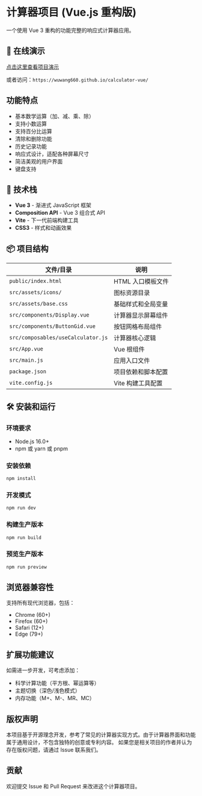 # 计算器项目 (Vue.js 重构版)

一个使用 Vue 3 重构的功能完整的响应式计算器应用。

## 🌟 在线演示

[点击这里查看项目演示](https://wuwang660.github.io/calculator-vue/)

或者访问：`https://wuwang660.github.io/calculator-vue/`

## 功能特点

- 基本数学运算（加、减、乘、除）
- 支持小数运算
- 支持百分比运算
- 清除和删除功能
- 历史记录功能
- 响应式设计，适配各种屏幕尺寸
- 简洁美观的用户界面
- 键盘支持

## 🚀 技术栈

- **Vue 3** - 渐进式 JavaScript 框架
- **Composition API** - Vue 3 组合式 API
- **Vite** - 下一代前端构建工具
- **CSS3** - 样式和动画效果

## 📦 项目结构

| 文件/目录 | 说明 |
|-----------|------|
| `public/index.html` | HTML 入口模板文件 |
| `src/assets/icons/` | 图标资源目录 |
| `src/assets/base.css` | 基础样式和全局变量 |
| `src/components/Display.vue` | 计算器显示屏幕组件 |
| `src/components/ButtonGid.vue` | 按钮网格布局组件 |
| `src/composables/useCalculator.js` | 计算器核心逻辑 |
| `src/App.vue` | Vue 根组件 |
| `src/main.js` | 应用入口文件 |
| `package.json` | 项目依赖和脚本配置 |
| `vite.config.js` | Vite 构建工具配置 |

## 🛠️ 安装和运行

### 环境要求

- Node.js 16.0+
- npm 或 yarn 或 pnpm

### 安装依赖

```sh
npm install
```

### 开发模式

```sh
npm run dev
```

### 构建生产版本

```sh
npm run build
```

### 预览生产版本

```sh
npm run preview
```

## 浏览器兼容性

支持所有现代浏览器，包括：
- Chrome (60+)
- Firefox (60+)
- Safari (12+)
- Edge (79+)

## 扩展功能建议

如需进一步开发，可考虑添加：
- 科学计算功能（平方根、幂运算等）
- 主题切换（深色/浅色模式）
- 内存功能（M+、M-、MR、MC）

## 版权声明

本项目基于开源理念开发，参考了常见的计算器实现方式。由于计算器界面和功能属于通用设计，不包含独特的创意或专利内容。
如果您是相关项目的作者并认为存在版权问题，请通过 Issue 联系我们。

## 贡献

欢迎提交 Issue 和 Pull Request 来改进这个计算器项目。